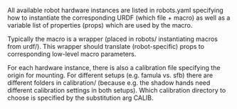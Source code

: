 All available robot hardware instances are listed in robots.yaml specifying how to instantiate the corresponding URDF (which file + macro) as well as a variable list of properties (props) which are used by the macro.

Typically the macro is a wrapper (placed in robots/ instantiating macros from urdf/). This wrapper should translate (robot-specific) props to corresponding low-level macro parameters.

For each hardware instance, there is also a calibration file specifying the origin for mounting. For different setups (e.g. famula vs. sfb) there are different folders in calibration/ (because e.g. the shadow hands need different calibration settings in both setups).
Which calibration directory to choose is specified by the substitution arg CALIB.


